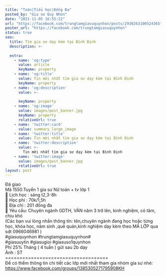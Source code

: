 ```yaml
---
title: "Toán|Tiểu học|Đống Đa"
posted_by: "Gia sư Quy Nhơn"
date: "2021-11-05 16:55:22"
url: "https://facebook.com/trungtamgiasuquynhon/posts/2930263100524365"
poster_url: "https://facebook.com/trungtamgiasuquynhon"
status: true
seo:
  title: Tìm gia sư dạy kèm tại Bình Định
  description: >-
    
  extra:
    - name: 'og:type'
      value: article
      keyName: property
    - name: 'og:title'
      value: Tin mới nhất tìm gia sư dạy kèm tại Bình Định
      keyName: property
    - name: 'og:description'
      value: >-
        
      keyName: property
    - name: 'og:image'
      value: images/post_banner.jpg
      keyName: property
      relativeUrl: true
    - name: 'twitter:card'
      value: summary_large_image
    - name: 'twitter:title'
      value: Tin mới nhất tìm gia sư dạy kèm tại Bình Định
    - name: 'twitter:description'
      value: >-
        Tin mới nhất tìm gia sư dạy kèm tại Bình Định
    - name: 'twitter:image'
      value: images/post_banner.jpg
      relativeUrl: true
layout: post
---
```

Đã giao<br>Mã 1550.Tuyển 1 gia sư Nữ toán + tv lớp 1<br>🧐 Lịch học : sáng t2,3-8h<br>🧐 Học phí : 70k/1,5h<br>🧐 Địa chỉ : 201 đống đa<br>🧐 Yêu cầu: Chuyên ngành GDTH, VĂN năm 3 trở lên, kinh nghiệm, có tâm, chịu khó<br>(Các bạn vui lòng nhắn thông tin: tên,chuyên ngành đang học hoặc từng học, khóa học, năm sinh ,quê quán,kinh nghiệm dạy kèm theo MÃ LỚP qua sdt 0966046981 )<br>#giasuquynhon #trungtamgiasuquynhon#<br>#giasuuytin #giasugioi #giasuso1quynhon<br>Phí 25% Tháng ( 4 tuần ) gửi sau 2b dạy<br>Ảnh : ST<br>====================================<br>Để có thểm thông tin chi tiết các lớp mới nhất tham gia nhóm gia sư nhé: https://www.facebook.com/groups/1385305271795908KH
